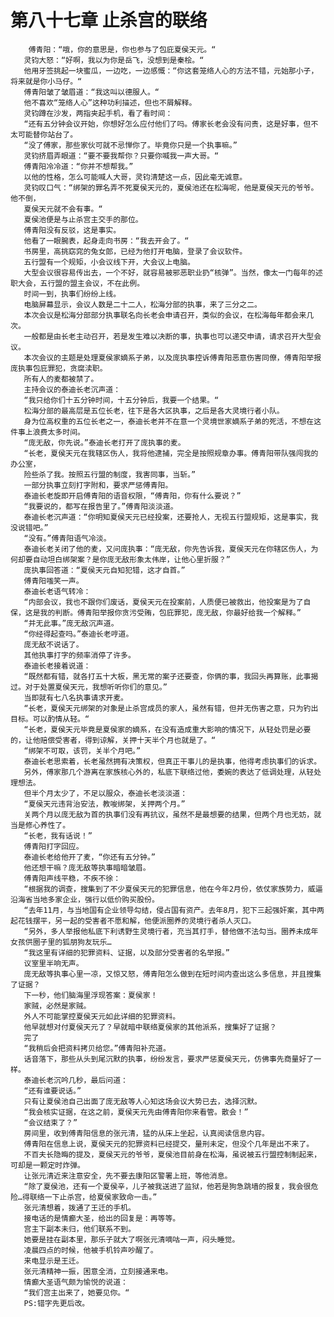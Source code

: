 # 第八十七章 止杀宫的联络
        傅青阳：“哦，你的意思是，你也参与了包庇夏侯天元。“
       灵钧大怒：“好啊，我以为你是岳飞，没想到是秦桧。“
       他用牙签挑起一块蜜瓜，一边吃，一边感慨：“你这套笼络人心的方法不错，元始那小子，将来就是你小马仔。“
       傅青阳皱了皱眉道：“我这叫以德服人。“
       他不喜欢“笼络人心”这种功利描述，但也不屑解释。
       灵钧蹲在沙发，两指夹起手机，看了看时间：
       “还有五分钟会议开始，你想好怎么应付他们了吗。傅家长老会没有问责，这是好事，但不太可能替你站台了。
       “没了傅家，那些家伙可就不忌惮你了。毕竟你只是一个执事嘛。”
       灵钧挤眉弄眼道：“要不要我帮你？只要你喊我一声大哥。“
       傅青阳冷冷道：“你并不想帮我。”
       以他的性格，怎么可能喊人大哥，灵钧清楚这一点，因此毫无诚意。
       灵钧叹口气：“绑架的罪名弄不死夏侯天元的，夏侯池还在松海呢，他是夏侯天元的爷爷。他不倒，
       夏侯天元就不会有事。“
       夏侯池便是与止杀宫主交手的那位。
       傅青阳没有反驳，这是事实。
       他看了一眼腕表，起身走向书房：“我去开会了。“
       书房里，高挑窈窕的兔女郎，已经为他打开电脑，登录了会议软件。
       五行盟有一个规矩，小会议线下开，大会议上电脑。
       大型会议很容易传出去，一个不好，就容易被邪恶职业扔“核弹”。当然，像太一门每年的述职大会，五行盟的盟主会议，不在此例。
       时间一到，执事们纷纷上线。
       电脑屏幕显示，会议人数是二十二人，松海分部的执事，来了三分之二。
       本次会议是松海分部部分执事联名向长老会申请召开，类似的会议，在松海每年都会来几次。
       一般都是由长老主动召开，若是发生难以决断的事，执事也可以递交申请，请求召开大型会议。
       本次会议的主题是处理夏侯家嫡系子弟，以及庞执事控诉傅青阳恶意伤害同僚，傅青阳举报庞执事包庇罪犯，贪腐渎职。
       所有人的麦都被禁了。
       主持会议的泰迪长老沉声道：
       “我只给你们十五分钟时间，十五分钟后，我要一个结果。“
       松海分部的最高层是五位长老，往下是各大区执事，之后是各大灵境行者小队。
       身为位高权重的五位长老之一，泰迪长老并不在意一个灵境世家嫡系子弟的死活，不想在这件事上浪费太多时间。
       “庞无敌，你先说。”泰迪长老打开了庞执事的麦。
       “长老，夏侯天元在我辖区伤人，我将他逮捕，完全是按照规章办事。傅青阳带队强闯我的办公室，
       险些杀了我。按照五行盟的制度，我害同事，当斩。”
       一部分执事立刻打字附和，要求严惩傅青阳。
       泰迪长老旋即开启傅青阳的语音权限，“傅青阳，你有什么要说？”
       “我要说的，都写在报告里了。”傅青阳淡淡道。
       泰迪长老沉声道：“你明知夏侯天元已经投案，还要抢人，无视五行盟规矩，这是事实，我没说错吧。”
       “没有。”傅青阳语气冷淡。
       泰迪长老关闭了他的麦，又问庞执事：“庞无敌，你先告诉我，夏侯天元在你辖区伤人，为何却要自动坦白绑架案？是你庞无敌形象太伟岸，让他心里折服？”
       庞执事回答道：“夏侯天元自知犯错，这才自首。”
       傅青阳嗤笑一声。
       泰迪长老语气转冷：
       “内部会议，我也不跟你们废话，夏侯天元在投案前，人质便已被救出，他投案是为了自保，这是我的判断。傅青阳举报你贪污受贿，包庇罪犯，庞无敌，你最好给我一个解释。”
       “并无此事。”庞无敌沉声道。
       “你经得起查吗。”泰迪长老哼道。
       庞无敌不说话了。
       其他执事打字的频率消停了许多。
       泰迪长老接着说道：
       “既然都有错，就各打五十大板，黑无常的案子还要查，你俩的事，我回头再算账，此事揭过。对于处置夏侯天元，我想听听你们的意见。”
       当即就有七八名执事请求开麦。
       “长老，夏侯天元绑架的对象是止杀宫成员的家人，虽然有错，但并无伤害之意，只为钓出目标。可以酌情从轻。“
       “长老，夏侯天元毕竟是夏侯家的嫡系，在没有造成重大影响的情况下，从轻处罚是必要的，让他赔偿受害者，得到谅解，关押十天半个月也就是了。“
       “绑架不可取，该罚，关半个月吧。”
       泰迪长老思索着，长老虽然拥有决策权，但真正干事儿的是执事，他得考虑执事们的诉求。
       另外，傅家那几个游离在家族核心外的，私底下联络过他，委婉的表达了低调处理，从轻处理想法。
       但半个月太少了，不足以服众，泰迪长老淡淡道：
       “夏侯天元违背治安法，教唆绑架，关押两个月。”
       关两个月以庞无敌为首的执事们没有再抗议，虽然不是最想要的结果，但两个月也无妨，就当是修心养性了。
       “长老，我有话说！”
       傅青阳打字回应。
       泰迪长老给他开了麦，“你还有五分钟。”
       他还想干嘛？庞无敌等执事暗暗皱眉。
       傅青阳声线平稳，不疾不徐：
       “根据我的调查，搜集到了不少夏侯天元的犯罪信息，他在今年2月份，依仗家族势力，威逼沿海省当地多家企业，强行以低价购买股份。
       “去年11月，与当地国有企业领导勾结，侵占国有资产。去年8月，犯下三起强奸案，其中两起花钱摆平，另一起的受害者不愿和解，他便派圈养的灵境行者杀人灭口。
       “另外，多人举报他私底下利诱野生灵境行者，充当其打手，替他做不法勾当。圈养未成年女孩供圈子里的狐朋狗友玩乐…
       “我这里有详细的犯罪资料、证据，以及部分受害者的名举报。”
       议室里半响无声。
       庞无敌等执事心里一凉，又惊又怒，傅青阳怎么做到在短时间内查出这么多信息，并且搜集了证据？
       下一秒，他们脑海里浮现答案：夏侯家！
       家贼，必然是家贼。
       外人不可能掌控夏侯天元如此详细的犯罪资料。
       他早就想对付夏侯天元了？早就暗中联络夏侯家的其他派系，搜集好了证据？
       完了
       “我稍后会把资料拷贝给您。”傅青阳补充道。
       话音落下，那些从头到尾沉默的执事，纷纷发言，要求严惩夏侯天元，仿佛事先商量好了一样。
       泰迪长老沉吟几秒，最后问道：
       “还有谁要说话。”
       只有让夏侯池自己出面了庞无敌等人心知这场会议大势已去，选择沉默。
       “我会核实证据，在这之前，夏侯天元先由傅青阳你来看管。散会！”
       “会议结束了？”
       房间里，收到傅青阳信息的张元清，猛的从床上坐起，认真阅读信息内容。
       傅青阳在信息上说，夏侯天元的犯罪资料已经提交，量刑未定，但没个几年是出不来了。
       不百夫长隐晦的提及，夏侯天元的爷爷，夏侯池目前身在松海，虽说被五行盟控制制起来，可却是一颗定时炸弹。
       让张元清近来注意安全，先不要去康阳区警署上班，等他消息。
       “除了夏侯池，还有一个夏侯辛，儿子被我送进了监狱，他若是狗急跳墙的报复，我会很危险…得联络一下止杀宫，给夏侯家致命一击。”
       张元清想着，拨通了王迁的手机。
       接电话的是情癫大圣，给出的回复是：再等等。
       宫主下副本未归，他们联系不到。
       她要是挂在副本里，那乐子就大了啊张元清嘀咕一声，闷头睡觉。
       凌晨四点的时候，他被手机铃声吵醒了。
       来电显示是王迁。
       张元清精神一振，困意全消，立刻接通来电。
       情癫大圣语气颇为愉悦的说道：
       “我们宫主出来了，她要见你。“
       PS:错字先更后改。
